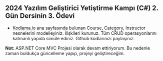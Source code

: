 ## 2024 Yazılım Geliştirici Yetiştirme Kampı (C#) 2. Gün Dersinin 3. Ödevi 
* [Kodlama.io](https://www.kodlama.io/) ana sayfasında bulunan Course, Category, Instructor nesnelerini modelleyiniz. İlişkileri kurunuz. Tüm CRUD operasyonlarını katmanlı yapıda simüle ediniz. Github kodlarınızı paylaşınız.

**Not:** ASP.NET Core MVC Projesi olarak devam ettiriyorum. Bu nedenle zaman buldukça güncelleme yapıp, projeyi geliştireceğim.
